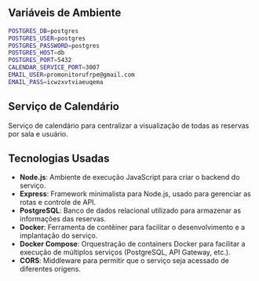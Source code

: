 ## Variáveis de Ambiente

```bash
POSTGRES_DB=postgres
POSTGRES_USER=postgres 
POSTGRES_PASSWORD=postgres
POSTGRES_HOST=db
POSTGRES_PORT=5432
CALENDAR_SERVICE_PORT=3007
EMAIL_USER=promonitorufrpe@gmail.com
EMAIL_PASS=icwzxvtviaeuqema
```

## Serviço de Calendário

Serviço de calendário para centralizar a visualização de todas as reservas por sala e usuário.

## Tecnologias Usadas

- **Node.js**: Ambiente de execução JavaScript para criar o backend do serviço.
- **Express**: Framework minimalista para Node.js, usado para gerenciar as rotas e controle de API.
- **PostgreSQL**: Banco de dados relacional utilizado para armazenar as informações das reservas.
- **Docker**: Ferramenta de contêiner para facilitar o desenvolvimento e a implantação do serviço.
- **Docker Compose**: Orquestração de containers Docker para facilitar a execução de múltiplos serviços (PostgreSQL, API Gateway, etc.).
- **CORS**: Middleware para permitir que o serviço seja acessado de diferentes origens.